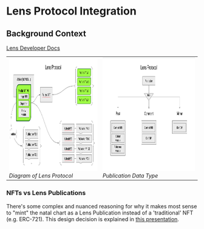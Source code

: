 # Lens Protocol Integration

## Background Context

[Lens Developer Docs](https://docs.lens.xyz/docs)

<table>
  <tr>
    <td>
      <img src="./assets/lens1.png" alt="Diagram of Lens Protocol" height="300"/>
      <br>
      <em>Diagram of Lens Protocol</em>
    </td>
    <td>
      <img src="./assets/lens2.png" alt="Publication Data Type" height="300"/>
      <br>
      <em>Publication Data Type</em>
    </td>
  </tr>
</table>

### NFTs vs Lens Publications

There's some complex and nuanced reasoning for why it makes most sense to "mint" the natal chart
as a Lens Publication instead of a 'traditional' NFT (e.g. ERC-721). This design decision
is explained in [this presentation](./assets/AstraceXLensProtocolIntegration.pdf).
